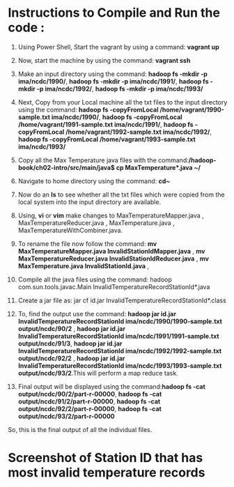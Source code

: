 # Instructions to Compile and Run the code :

1. Using Power Shell, Start the vagrant by using a command: **vagrant up**
2. Now, start the machine by using the command: **vagrant ssh**
3. Make an input directory using the command: **hadoop fs -mkdir -p ima/ncdc/1990/**, 
                                              **hadoop fs -mkdir -p ima/ncdc/1991/**, 
                                               **hadoop fs -mkdir -p ima/ncdc/1992/**, 
                                               **hadoop fs -mkdir -p ima/ncdc/1993/**
5. Next, Copy from your Local machine all the txt files to the input directory using the command: **hadoop fs -copyFromLocal /home/vagrant/1990-sample.txt ima/ncdc/1990/**, 
**hadoop fs -copyFromLocal /home/vagrant/1991-sample.txt ima/ncdc/1991/**, 
**hadoop fs -copyFromLocal /home/vagrant/1992-sample.txt ima/ncdc/1992/**, 
**hadoop fs -copyFromLocal /home/vagrant/1993-sample.txt ima/ncdc/1993/**
6. Copy all the Max Temperature java files with the command:**/hadoop-book/ch02-intro/src/main/java$ cp MaxTemperature*.java ~/**
7. Navigate to home directory using the command: **cd~**
8. Now do an **ls** to see whether all the txt files which were copied from the local system into the input directory are available. 
9. Using, **vi** or **vim** make changes to MaxTemperatureMapper.java , MaxTemperatureReducer.java , MaxTemperature.java , MaxTemperatureWithCombiner.java.
10. To rename the file now follow the command: **mv MaxTemperatureMapper.java InvalidStationIdMapper.java** ,
                                               **mv MaxTemperatureReducer.java InvalidStationIdReducer.java** ,
                                               **mv MaxTemperature.java InvalidStationId.java** ,
                                               
11. Compile all the java files using the command: hadoop com.sun.tools.javac.Main InvalidTemperatureRecordStationId*.java
12. Create a jar file as: jar cf id.jar InvalidTemperatureRecordStationId*.class
13. To, find the output use the command: **hadoop jar id.jar InvalidTemperatureRecordStationId ima/ncdc/1990/1990-sample.txt output/ncdc/90/2** , **hadoop jar id.jar InvalidTemperatureRecordStationId ima/ncdc/1991/1991-sample.txt output/ncdc/91/3**,    **hadoop jar id.jar InvalidTemperatureRecordStationId ima/ncdc/1992/1992-sample.txt output/ncdc/92/2** ,   **hadoop jar id.jar InvalidTemperatureRecordStationId ima/ncdc/1993/1993-sample.txt output/ncdc/93/2**.This will perform a map reduce task. 
14. Final output will be displayed using the command:**hadoop fs -cat output/ncdc/90/2/part-r-00000**, 
                                                     **hadoop fs -cat output/ncdc/91/2/part-r-00000**, 
                                                     **hadoop fs -cat output/ncdc/92/2/part-r-00000**,
                                                     **hadoop fs -cat output/ncdc/93/2/part-r-00000**
                                                     
 So, this is the final output of all the individual files.
 
 # Screenshot of Station ID that has most invalid temperature records
